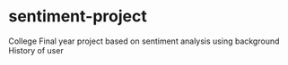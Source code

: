 # sentiment-project
College Final year project based on sentiment analysis using background History of user
